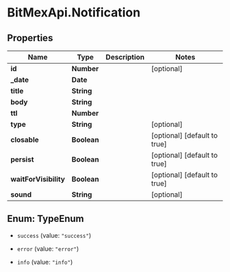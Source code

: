 # BitMexApi.Notification

## Properties
Name | Type | Description | Notes
------------ | ------------- | ------------- | -------------
**id** | **Number** |  | [optional] 
**_date** | **Date** |  | 
**title** | **String** |  | 
**body** | **String** |  | 
**ttl** | **Number** |  | 
**type** | **String** |  | [optional] 
**closable** | **Boolean** |  | [optional] [default to true]
**persist** | **Boolean** |  | [optional] [default to true]
**waitForVisibility** | **Boolean** |  | [optional] [default to true]
**sound** | **String** |  | [optional] 


<a name="TypeEnum"></a>
## Enum: TypeEnum


* `success` (value: `"success"`)

* `error` (value: `"error"`)

* `info` (value: `"info"`)




